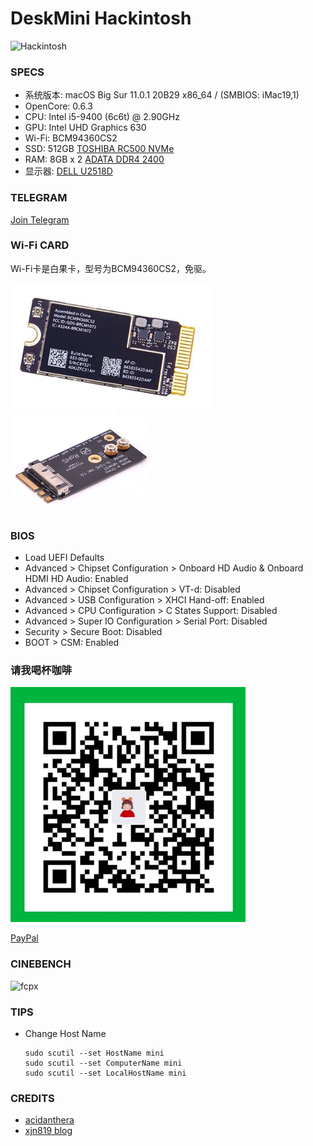 # DeskMini Hackintosh

![Hackintosh](https://i.imgur.com/WZoI2D2.png)

### SPECS

+ 系统版本: macOS Big Sur 11.0.1 20B29 x86_64 / (SMBIOS: iMac19,1)
+ OpenCore: 0.6.3
+ CPU: Intel i5-9400 (6c6t) @ 2.90GHz
+ GPU: Intel UHD Graphics 630
+ Wi-Fi: BCM94360CS2
+ SSD: 512GB [TOSHIBA RC500 NVMe](https://union-click.jd.com/jdc?e=&p=AyIGZRprFQMTBlQeUxMEGwFdKx9KWkxYZUIeUENQDEsFA1BWThgJBABAHUBZCQUdRUFGGRJDD1MdQlUQQwVKDFRXFk8jQA4SBlQaWhAKFAFcHVMlVHdgM2koUgd3UTdBP3ZiZHoLGg0TYh4LZRprFQMTB1MeXxwGEjdlG1wlVHwHVBpaFAMTBVYSaxQyEgNcHlsdARYAURxYFzIVB1wrWxwBFQRWHV8VBhFpFCtrJQEiN2UbaxYyUGkHTAkdUBYHARhfRlIXUlBMC0AKRg9cE1oVVhUEB0kLQTIQBlQfUg%3D%3D)
+ RAM: 8GB x 2 [ADATA DDR4 2400](https://union-click.jd.com/jdc?e=&p=AyIGZRteEgYSAVEcWRQyEARSGV0RAxAFVR5rUV1KWQorAlBHU0VeBUVNR0ZbSkdETlcNVQtHRVNSUVNLXANBRA1XB14DS10cQQVYD21XHgVWHFkTBhMFVxteJUZOXRUcBEFXcl8NXxNSHBsHMEIPUnIeC2UaaxUDEwdTHl8cBhI3ZRtcJUN8B1QaWBEEEwFlGmsVBhUOVBhYFQoRAF0SaxICGzdVElgSAREBURtfFmxTN2UrWCUyIgdlGGtXbEdXBh5fQgEaAlJLDBAEFQ9cGAlFBkEPVUsMFQFCAldLaxcDEwNc)
+ 显示器: [DELL U2518D](https://union-click.jd.com/jdc?e=&p=AyIGZRtaHAAaAFUdWh0yEQZdHVoTAhsCVRhrUV1KWQorAlBHU0VeBUVNR0ZbSkdETlcNVQtHRVNSUVNLXANBRA1XB14DS10cQQVYD21XHgRUE10UBBIOUBtYJV1KRgVPGRwHcEQraAlXQE9%2FIWs9ZmIeC2UaaxUDEwdTHl8cBhI3ZRtcJUN8AVYfWhIFIgZlG18TABIPVRpTEAsQBWUcWxwyEg5WHFgWBBYHURg1VDIiN1YrayUCIgRlWTVHVxQDB0lTHAMUDlYeUhECG1IGGAkcARZTVR1dHQcSAmUZWhQGGw%3D%3D)

### TELEGRAM
[Join Telegram](https://t.me/hackintash)

### Wi-Fi CARD
Wi-Fi卡是白果卡，型号为BCM94360CS2，免驱。

![BCM94360CS2](misc/BCM94360CS2.png)
![NGFF](misc/ngff.png)

### BIOS

+ Load UEFI Defaults
+ Advanced > Chipset Configuration  > Onboard HD Audio & Onboard HDMI HD Audio: Enabled
+ Advanced > Chipset Configuration  > VT-d: Disabled
+ Advanced > USB Configuration      > XHCI Hand-off: Enabled
+ Advanced > CPU Configuration      > C States Support: Disabled
+ Advanced > Super IO Configuration > Serial Port: Disabled
+ Security > Secure Boot: Disabled
+ BOOT > CSM: Enabled


### 请我喝杯咖啡
![Buy Me A Coffee](misc/WechatPay.png)

[PayPal](https://www.paypal.me/iore)

### CINEBENCH
![fcpx](misc/CINEBENCH.png)

### TIPS
+ Change Host Name
  ```
  sudo scutil --set HostName mini
  sudo scutil --set ComputerName mini
  sudo scutil --set LocalHostName mini
  ```

### CREDITS
+ [acidanthera](https://github.com/acidanthera/OpenCorePkg)
+ [xjn819 blog](https://blog.xjn819.com/?p=7)
